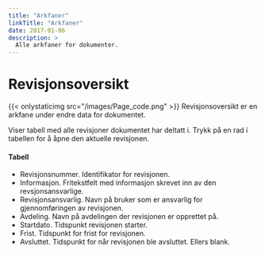 ```yaml
---
title: "Arkfaner"
linkTitle: "Arkfaner"
date: 2017-01-06
description: >
  Alle arkfaner for dokumenter.
---
```

# Revisjonsoversikt
{{< onlystaticimg src="/images/Page_code.png" >}} Revisjonsoversikt er en arkfane under endre data for dokumentet.

Viser tabell med alle revisjoner dokumentet har deltatt i. Trykk på en rad i tabellen for å åpne den aktuelle revisjonen.

#### Tabell

- Revisjonsnummer. Identifikator for revisjonen.
- Informasjon. Fritekstfelt med informasjon skrevet inn av den revsjonsansvarlige.
- Revisjonsansvarlig. Navn på bruker som er ansvarlig for gjennomføringen av revisjonen.
- Avdeling. Navn på avdelingen der revisjonen er opprettet på.
- Startdato. Tidspunkt revisjonen starter.
- Frist. Tidspunkt for frist for revisjonen.
- Avsluttet. Tidspunkt for når revisjonen ble avsluttet. Ellers blank.
